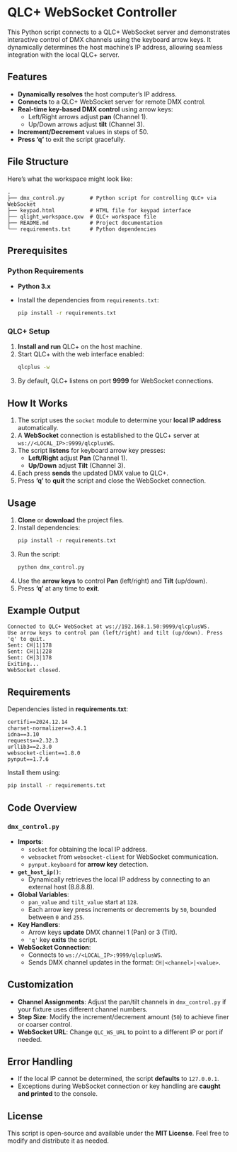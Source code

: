 # QLC+ WebSocket Controller

This Python script connects to a QLC+ WebSocket server and demonstrates interactive control of DMX channels using the keyboard arrow keys. It dynamically determines the host machine’s IP address, allowing seamless integration with the local QLC+ server.

## Features

- **Dynamically resolves** the host computer’s IP address.  
- **Connects** to a QLC+ WebSocket server for remote DMX control.  
- **Real-time key-based DMX control** using arrow keys:
  - Left/Right arrows adjust **pan** (Channel 1).  
  - Up/Down arrows adjust **tilt** (Channel 3).  
- **Increment/Decrement** values in steps of 50.  
- **Press ‘q’** to exit the script gracefully.

## File Structure

Here’s what the workspace might look like:

```
.
├── dmx_control.py        # Python script for controlling QLC+ via WebSocket
├── keypad.html           # HTML file for keypad interface
├── qlight_workspace.qxw  # QLC+ workspace file
├── README.md             # Project documentation
└── requirements.txt      # Python dependencies
```

## Prerequisites

### Python Requirements

- **Python 3.x**  
- Install the dependencies from `requirements.txt`:

  ```bash
  pip install -r requirements.txt
  ```

### QLC+ Setup

1. **Install and run** QLC+ on the host machine.  
2. Start QLC+ with the web interface enabled:
   ```bash
   qlcplus -w
   ```
3. By default, QLC+ listens on port **9999** for WebSocket connections.

## How It Works

1. The script uses the `socket` module to determine your **local IP address** automatically.  
2. A **WebSocket** connection is established to the QLC+ server at `ws://<LOCAL_IP>:9999/qlcplusWS`.  
3. The script **listens** for keyboard arrow key presses:
   - **Left/Right** adjust **Pan** (Channel 1).
   - **Up/Down** adjust **Tilt** (Channel 3).
4. Each press **sends** the updated DMX value to QLC+.  
5. Press **‘q’** to **quit** the script and close the WebSocket connection.

## Usage

1. **Clone** or **download** the project files.  
2. Install dependencies:
   ```bash
   pip install -r requirements.txt
   ```
3. Run the script:
   ```bash
   python dmx_control.py
   ```
4. Use the **arrow keys** to control **Pan** (left/right) and **Tilt** (up/down).  
5. Press **‘q’** at any time to **exit**.

## Example Output

```
Connected to QLC+ WebSocket at ws://192.168.1.50:9999/qlcplusWS.
Use arrow keys to control pan (left/right) and tilt (up/down). Press 'q' to quit.
Sent: CH|1|178
Sent: CH|1|228
Sent: CH|3|178
Exiting...
WebSocket closed.
```

## Requirements

Dependencies listed in **requirements.txt**:

```
certifi==2024.12.14
charset-normalizer==3.4.1
idna==3.10
requests==2.32.3
urllib3==2.3.0
websocket-client==1.8.0
pynput==1.7.6
```

Install them using:

```bash
pip install -r requirements.txt
```

## Code Overview

### `dmx_control.py`

- **Imports**:
  - `socket` for obtaining the local IP address.
  - `websocket` from `websocket-client` for WebSocket communication.
  - `pynput.keyboard` for **arrow key** detection.
- **`get_host_ip()`**:
  - Dynamically retrieves the local IP address by connecting to an external host (8.8.8.8).
- **Global Variables**:
  - `pan_value` and `tilt_value` start at `128`.
  - Each arrow key press increments or decrements by `50`, bounded between `0` and `255`.
- **Key Handlers**:
  - Arrow keys **update** DMX channel 1 (Pan) or 3 (Tilt).
  - `'q'` key **exits** the script.
- **WebSocket Connection**:
  - Connects to `ws://<LOCAL_IP>:9999/qlcplusWS`.
  - Sends DMX channel updates in the format: `CH|<channel>|<value>`.

## Customization

- **Channel Assignments**: Adjust the pan/tilt channels in `dmx_control.py` if your fixture uses different channel numbers.
- **Step Size**: Modify the increment/decrement amount (`50`) to achieve finer or coarser control.
- **WebSocket URL**: Change `QLC_WS_URL` to point to a different IP or port if needed.

## Error Handling

- If the local IP cannot be determined, the script **defaults** to `127.0.0.1`.
- Exceptions during WebSocket connection or key handling are **caught and printed** to the console.

## License

This script is open-source and available under the **MIT License**. Feel free to modify and distribute it as needed.

